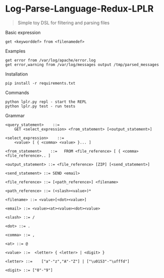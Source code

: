 
# Log-Parse-Language-Redux-LPLR

> Simple toy DSL for filtering and parsing files

Basic expression

    get <keyworddef> from <filenamedef>

Examples

    get error from /var/log/apache/error.log
    get error,warning from /var/log/messages output /tmp/parsed_messages

Installation

    pip install -r requirements.txt

Commands

    python lplr.py repl - start the REPL
    python lplr.py test - run tests


Grammar

    <query_statement>    ::=
        GET <select_expression> <from_statement> [<output_statement>]

    <select_expression>    ::=
        <value> [ { <comma> <value> }... ]

    <from_statement>    ::=   FROM <file_reference> [ { <comma> <file_reference>.. ]

    <output_statement> ::= <file_reference> [ZIP] [<send_statement>]

    <send_statement> ::= SEND <email>

    <file_reference> ::= [<path_reference>] <filename>

    <path_reference> ::= (<slash><value>)*

    <filename> ::= <value>[<dot><value>]

    <email> ::= <value><at><value><dot><value>

    <slash> ::= /

    <dot> ::= .

    <comma> ::= ,

    <at> ::= @

    <value> ::=  <letter> { <letter> | <digit> }

    <letter> ::= 	["a"-"z","A"-"Z"] | ["\u0153"-"\ufffd"]

    <digit> ::= ["0"-"9"]
